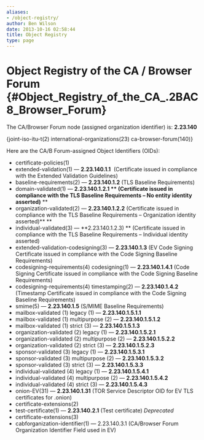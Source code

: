```yaml
---
aliases:
- /object-registry/
author: Ben Wilson
date: 2013-10-16 02:58:44
title: Object Registry
type: page
---
```


# Object Registry of the CA / Browser Forum {#Object_Registry_of_the_CA\_.2BAC8_Browser_Forum}

The CA/Browser Forum node (assigned organization identifier) is: **2.23.140**

{joint-iso-itu-t(2) international-organizations(23) ca-browser-forum(140)}

Here are the CA/B Forum-assigned Object Identifiers (OIDs):

- certificate-policies(1)
- extended-validation(1) — **2.23.140.1.1**  (Certificate issued in compliance with the Extended Validation Guidelines)
- baseline-requirements(2) — **2.23.140.1.2** (TLS Baseline Requirements)
- domain-validated(1) — **2.23.140.1.2.1 ** (Certificate issued in compliance with the TLS Baseline Requirements – No entity identity asserted)**
**
- organization-validated(2) — **2.23.140.1.2.2** (Certificate issued in compliance with the TLS Baseline Requirements – Organization identity asserted)**
**
- individual-validated(3) — **2.23.140.1.2.3) ** (Certificate issued in compliance with the TLS Baseline Requirements – Individual identity asserted)
- extended-validation-codesigning(3) — **2.23.140.1.3** (EV Code Signing Certificate issued in compliance with the Code Signing Baseline Requirements)
- codesigning-requirements(4) codesigning(1) — **2.23.140.1.4.1** (Code Signing Certificate issued in compliance with the Code Signing Baseline Requirements)
- codesigning-requirements(4) timestamping(2) — **2.23.140.1.4.2** (Timestamp Certificate issued in compliance with the Code Signing Baseline Requirements)
- smime(5) — **2.23.140.1.5** (S/MIME Baseline Requirements)
- mailbox-validated (1) legacy (1) — **2.23.140.1.5.1.1**
- mailbox-validated (1) multipurpose (2) — **2.23.140.1.5.1.2**
- mailbox-validated (1) strict (3) — **2.23.140.1.5.1.3**
- organization-validated (2) legacy (1) — **2.23.140.1.5.2.1**
- organization-validated (2) multipurpose (2) — **2.23.140.1.5.2.2**
- organization-validated (2) strict (3) — **2.23.140.1.5.2.3**
- sponsor-validated (3) legacy (1) — **2.23.140.1.5.3.1**
- sponsor-validated (3) multipurpose (2) — **2.23.140.1.5.3.2**
- sponsor-validated (3) strict (3) — **2.23.140.1.5.3.3**
- individual-validated (4) legacy (1) — **2.23.140.1.5.4.1**
- individual-validated (4) multipurpose (2) — **2.23.140.1.5.4.2**
- individual-validated (4) strict (3) — **2.23.140.1.5.4.3**
- onion-EV(31) — **2.23.140.1.31** (TOR Service Descriptor OID for EV TLS certificates for .onion)
- certificate-extensions(2)
- test-certificate(1) — **2.23.140.2.1** (Test certificate) _Deprecated_
- certificate-extensions(3)
- cabforganization-identifier(1) — 2.23.140.3.1 (CA/Browser Forum Organization Identifier Field used in EV)